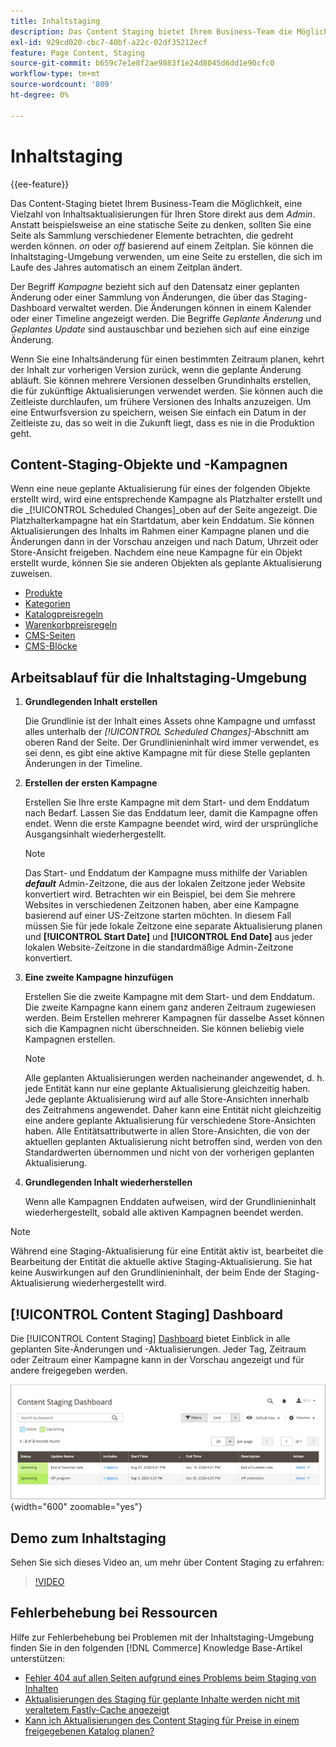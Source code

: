 ```yaml
---
title: Inhaltstaging
description: Das Content Staging bietet Ihrem Business-Team die Möglichkeit, direkt vom Administrator aus eine Vielzahl von Inhaltsaktualisierungen für Ihren Store zu erstellen, in der Vorschau anzuzeigen und zu planen.
exl-id: 929cd020-cbc7-40bf-a22c-02df35212ecf
feature: Page Content, Staging
source-git-commit: b659c7e1e8f2ae9883f1e24d8045d6dd1e90cfc0
workflow-type: tm+mt
source-wordcount: '809'
ht-degree: 0%

---
```


# Inhaltstaging

{{ee-feature}}

Das Content-Staging bietet Ihrem Business-Team die Möglichkeit, eine Vielzahl von Inhaltsaktualisierungen für Ihren Store direkt aus dem _Admin_. Anstatt beispielsweise an eine statische Seite zu denken, sollten Sie eine Seite als Sammlung verschiedener Elemente betrachten, die gedreht werden können. _on_ oder _off_ basierend auf einem Zeitplan. Sie können die Inhaltstaging-Umgebung verwenden, um eine Seite zu erstellen, die sich im Laufe des Jahres automatisch an einem Zeitplan ändert.

Der Begriff _Kampagne_ bezieht sich auf den Datensatz einer geplanten Änderung oder einer Sammlung von Änderungen, die über das Staging-Dashboard verwaltet werden. Die Änderungen können in einem Kalender oder einer Timeline angezeigt werden. Die Begriffe _Geplante Änderung_ und _Geplantes Update_ sind austauschbar und beziehen sich auf eine einzige Änderung.

Wenn Sie eine Inhaltsänderung für einen bestimmten Zeitraum planen, kehrt der Inhalt zur vorherigen Version zurück, wenn die geplante Änderung abläuft. Sie können mehrere Versionen desselben Grundinhalts erstellen, die für zukünftige Aktualisierungen verwendet werden. Sie können auch die Zeitleiste durchlaufen, um frühere Versionen des Inhalts anzuzeigen. Um eine Entwurfsversion zu speichern, weisen Sie einfach ein Datum in der Zeitleiste zu, das so weit in die Zukunft liegt, dass es nie in die Produktion geht.

## Content-Staging-Objekte und -Kampagnen

Wenn eine neue geplante Aktualisierung für eines der folgenden Objekte erstellt wird, wird eine entsprechende Kampagne als Platzhalter erstellt und die _[!UICONTROL Scheduled Changes]_oben auf der Seite angezeigt. Die Platzhalterkampagne hat ein Startdatum, aber kein Enddatum. Sie können Aktualisierungen des Inhalts im Rahmen einer Kampagne planen und die Änderungen dann in der Vorschau anzeigen und nach Datum, Uhrzeit oder Store-Ansicht freigeben. Nachdem eine neue Kampagne für ein Objekt erstellt wurde, können Sie sie anderen Objekten als geplante Aktualisierung zuweisen.

- [Produkte](../catalog/product-scheduled-changes.md)
- [Kategorien](../catalog/category-scheduled-changes.md)
- [Katalogpreisregeln](../merchandising-promotions/price-rule-catalog-scheduled-changes.md)
- [Warenkorbpreisregeln](../merchandising-promotions/price-rule-cart-scheduled-changes.md)
- [CMS-Seiten](pages-workspace.md#scheduled-changes)
- [CMS-Blöcke](blocks.md)

## Arbeitsablauf für die Inhaltstaging-Umgebung

1. **Grundlegenden Inhalt erstellen**

   Die Grundlinie ist der Inhalt eines Assets ohne Kampagne und umfasst alles unterhalb der _[!UICONTROL Scheduled Changes]_-Abschnitt am oberen Rand der Seite. Der Grundlinieninhalt wird immer verwendet, es sei denn, es gibt eine aktive Kampagne mit für diese Stelle geplanten Änderungen in der Timeline.

1. **Erstellen der ersten Kampagne**

   Erstellen Sie Ihre erste Kampagne mit dem Start- und dem Enddatum nach Bedarf. Lassen Sie das Enddatum leer, damit die Kampagne offen endet. Wenn die erste Kampagne beendet wird, wird der ursprüngliche Ausgangsinhalt wiederhergestellt.

   >[!NOTE]
   >
   >Das Start- und Enddatum der Kampagne muss mithilfe der Variablen **_default_** Admin-Zeitzone, die aus der lokalen Zeitzone jeder Website konvertiert wird. Betrachten wir ein Beispiel, bei dem Sie mehrere Websites in verschiedenen Zeitzonen haben, aber eine Kampagne basierend auf einer US-Zeitzone starten möchten. In diesem Fall müssen Sie für jede lokale Zeitzone eine separate Aktualisierung planen und **[!UICONTROL Start Date]** und **[!UICONTROL End Date]** aus jeder lokalen Website-Zeitzone in die standardmäßige Admin-Zeitzone konvertiert.

1. **Eine zweite Kampagne hinzufügen**

   Erstellen Sie die zweite Kampagne mit dem Start- und dem Enddatum. Die zweite Kampagne kann einem ganz anderen Zeitraum zugewiesen werden. Beim Erstellen mehrerer Kampagnen für dasselbe Asset können sich die Kampagnen nicht überschneiden. Sie können beliebig viele Kampagnen erstellen.

   >[!NOTE]
   >
   >Alle geplanten Aktualisierungen werden nacheinander angewendet, d. h. jede Entität kann nur eine geplante Aktualisierung gleichzeitig haben. Jede geplante Aktualisierung wird auf alle Store-Ansichten innerhalb des Zeitrahmens angewendet. Daher kann eine Entität nicht gleichzeitig eine andere geplante Aktualisierung für verschiedene Store-Ansichten haben. Alle Entitätsattributwerte in allen Store-Ansichten, die von der aktuellen geplanten Aktualisierung nicht betroffen sind, werden von den Standardwerten übernommen und nicht von der vorherigen geplanten Aktualisierung.

1. **Grundlegenden Inhalt wiederherstellen**

   Wenn alle Kampagnen Enddaten aufweisen, wird der Grundlinieninhalt wiederhergestellt, sobald alle aktiven Kampagnen beendet werden.

>[!NOTE]
>
>Während eine Staging-Aktualisierung für eine Entität aktiv ist, bearbeitet die Bearbeitung der Entität die aktuelle aktive Staging-Aktualisierung. Sie hat keine Auswirkungen auf den Grundlinieninhalt, der beim Ende der Staging-Aktualisierung wiederhergestellt wird.

## [!UICONTROL Content Staging] Dashboard

Die [!UICONTROL Content Staging] [Dashboard](content-staging-dashboard.md) bietet Einblick in alle geplanten Site-Änderungen und -Aktualisierungen. Jeder Tag, Zeitraum oder Zeitraum einer Kampagne kann in der Vorschau angezeigt und für andere freigegeben werden.

![Staging-Dashboard](./assets/content-staging-dashboard-grid.png){width="600" zoomable="yes"}

## Demo zum Inhaltstaging

Sehen Sie sich dieses Video an, um mehr über Content Staging zu erfahren:

>[!VIDEO](https://video.tv.adobe.com/v/343784?quality=12)

## Fehlerbehebung bei Ressourcen

Hilfe zur Fehlerbehebung bei Problemen mit der Inhaltstaging-Umgebung finden Sie in den folgenden [!DNL Commerce] Knowledge Base-Artikel unterstützen:

- [Fehler 404 auf allen Seiten aufgrund eines Problems beim Staging von Inhalten](https://experienceleague.adobe.com/docs/commerce-knowledge-base/kb/troubleshooting/site-down-or-unresponsive/error-404-on-all-pages-due-to-content-staging-issue.html)
- [Aktualisierungen des Staging für geplante Inhalte werden nicht mit veraltetem Fastly-Cache angezeigt](https://experienceleague.adobe.com/docs/commerce-knowledge-base/kb/troubleshooting/miscellaneous/scheduled-content-staging-updates-not-displayed-with-stale-fastly-cache.html)
- [Kann ich Aktualisierungen des Content Staging für Preise in einem freigegebenen Katalog planen?](https://experienceleague.adobe.com/docs/commerce-knowledge-base/kb/faq/can-i-schedule-content-staging-updates-for-prices-in-a-shared-catalog.html)
